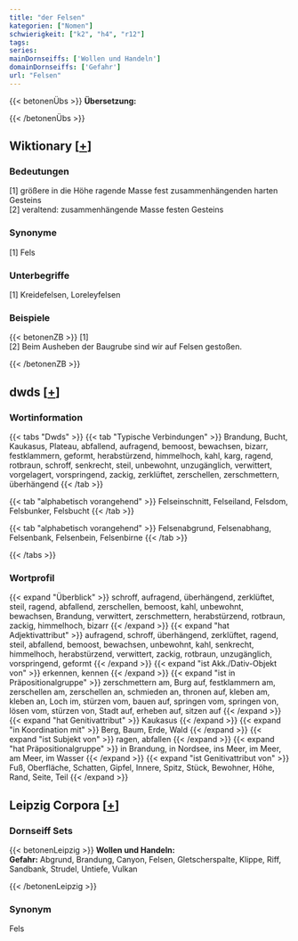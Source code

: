 ```yaml
---
title: "der Felsen"
kategorien: ["Nomen"]
schwierigkeit: ["k2", "h4", "r12"]
tags:
series:
mainDornseiffs: ['Wollen und Handeln']
domainDornseiffs: ['Gefahr']
url: "Felsen"
---
```


{{< betonenÜbs >}}
**Übersetzung:**  
  
{{< /betonenÜbs >}}

## Wiktionary [[+](https://de.wiktionary.org/wiki/Felsen)]

### Bedeutungen
[1] größere in die Höhe ragende Masse fest zusammenhängenden harten Gesteins  
[2] veraltend: zusammenhängende Masse festen Gesteins  

### Synonyme
[1] Fels  

### Unterbegriffe
[1] Kreidefelsen, Loreleyfelsen  

### Beispiele
{{< betonenZB >}}
[1]  
[2] Beim Ausheben der Baugrube sind wir auf Felsen gestoßen.  

{{< /betonenZB >}}


## dwds [[+](https://www.dwds.de/wb/Felsen)]

### Wortinformation
{{< tabs "Dwds" >}}
{{< tab "Typische Verbindungen" >}}
Brandung, Bucht, Kaukasus, Plateau, abfallend, aufragend, bemoost, bewachsen, bizarr, festklammern, geformt, herabstürzend, himmelhoch, kahl, karg, ragend, rotbraun, schroff, senkrecht, steil, unbewohnt, unzugänglich, verwittert, vorgelagert, vorspringend, zackig, zerklüftet, zerschellen, zerschmettern, überhängend
{{< /tab >}}

{{< tab "alphabetisch vorangehend" >}}
Felseinschnitt, Felseiland, Felsdom, Felsbunker, Felsbucht
{{< /tab >}}

{{< tab "alphabetisch vorangehend" >}}
Felsenabgrund, Felsenabhang, Felsenbank, Felsenbein, Felsenbirne
{{< /tab >}}

{{< /tabs >}}

### Wortprofil
{{< expand "Überblick" >}} schroff, aufragend, überhängend, zerklüftet, steil, ragend, abfallend, zerschellen, bemoost, kahl, unbewohnt, bewachsen, Brandung, verwittert, zerschmettern, herabstürzend, rotbraun, zackig, himmelhoch, bizarr {{< /expand >}}
{{< expand "hat Adjektivattribut" >}} aufragend, schroff, überhängend, zerklüftet, ragend, steil, abfallend, bemoost, bewachsen, unbewohnt, kahl, senkrecht, himmelhoch, herabstürzend, verwittert, zackig, rotbraun, unzugänglich, vorspringend, geformt {{< /expand >}}
{{< expand "ist Akk./Dativ-Objekt von" >}} erkennen, kennen {{< /expand >}}
{{< expand "ist in Präpositionalgruppe" >}} zerschmettern am, Burg auf, festklammern am, zerschellen am, zerschellen an, schmieden an, thronen auf, kleben am, kleben an, Loch im, stürzen vom, bauen auf, springen vom, springen von, lösen vom, stürzen von, Stadt auf, erheben auf, sitzen auf {{< /expand >}}
{{< expand "hat Genitivattribut" >}} Kaukasus {{< /expand >}}
{{< expand "in Koordination mit" >}} Berg, Baum, Erde, Wald {{< /expand >}}
{{< expand "ist Subjekt von" >}} ragen, abfallen {{< /expand >}}
{{< expand "hat Präpositionalgruppe" >}} in Brandung, in Nordsee, ins Meer, im Meer, am Meer, im Wasser {{< /expand >}}
{{< expand "ist Genitivattribut von" >}} Fuß, Oberfläche, Schatten, Gipfel, Innere, Spitz, Stück, Bewohner, Höhe, Rand, Seite, Teil {{< /expand >}}

## Leipzig Corpora [[+](https://corpora.uni-leipzig.de/en/res?word=Felsen&corpusId=deu_newscrawl-public_2018)]

### Dornseiff Sets
{{< betonenLeipzig >}}
**Wollen und Handeln:**  
**Gefahr:** Abgrund, Brandung, Canyon, Felsen, Gletscherspalte, Klippe, Riff, Sandbank, Strudel, Untiefe, Vulkan  

{{< /betonenLeipzig >}}

### Synonym
Fels

